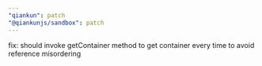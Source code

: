 ```yaml
---
"qiankun": patch
"@qiankunjs/sandbox": patch
---
```


fix: should invoke getContainer method to get container every time to avoid reference misordering
